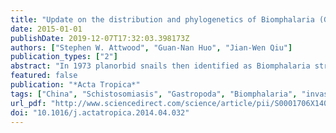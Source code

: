 ```yaml
---
title: "Update on the distribution and phylogenetics of Biomphalaria (Gastropoda: Planorbidae) populations in Guangdong Province, China"
date: 2015-01-01
publishDate: 2019-12-07T17:32:03.398173Z
authors: ["Stephen W. Attwood", "Guan-Nan Huo", "Jian-Wen Qiu"]
publication_types: ["2"]
abstract: "In 1973 planorbid snails then identified as Biomphalaria straminea were discovered in Hong Kong, China. It was assumed that these snails had been introduced to Hong Kong via the import of tropical fish by air from South America. In 2012 Biomphalaria were found for the first time in Guangdong Province, China. In view of the renewed interest in these invasive snails, a morphological and DNA-sequence based phylogenetic study was undertaken for seven populations of Biomphalaria snails collected in Guangdong. Morphologically and phylogenetically, five of the populations clustered more closely with Biomphalaria kuhniana than with B. straminea. Levels of genetic diversity among the populations were about half those of autochthonous populations in Brazil, the phylogenetic relationships did not correlate with a radiation from any one international port in China, and different lineages appeared associated with different ports. Consequently in explaining the current distribution of the snails, multiple colonization events, each establishing a new local snail population near to maritime international container ports, were considered more likely than the spread of snails from Hong Kong to China. The displacement of B. straminea by B. kuhniana in Guangdong is considered as an explanation for the habitat changes observed among the snails between Hong Kong in the 1980s and the present. The conclusions of the study are that any risk of Schistosoma mansoni transmission in China is more likely to come from parasite importation in the intramolluscan stage, than from transmission by migrant workers from South America or Africa. In addition, although likely to be rare, sporadic outbreaks of imported schistosomiasis (caused by invading infected snails) could be a threat to public health in the vicinity of International container ports (not only in Guangdong Province). Further work is called for to investigate further the presence of B. kuhniana and its potential interactions with B. straminea (the former is thought to be incompatible with S. mansoni), and the responses of Chinese Biomphalaria to potential competitors such as Thiaridae. The current expansion of container ports in Brazil and Venezuela, and the increase in trade with China, is likely to accentuate any current risk of imported schistosomiasis, and surveillance around ports in China, together with further research, are necessary."
featured: false
publication: "*Acta Tropica*"
tags: ["China", "Schistosomiasis", "Gastropoda", "Biomphalaria", "invasive species", "phylogenetic"]
url_pdf: "http://www.sciencedirect.com/science/article/pii/S0001706X14001557"
doi: "10.1016/j.actatropica.2014.04.032"
---
```


